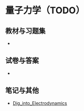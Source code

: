 # 量子力学（TODO）

## 教材与习题集

*

## 试卷与答案

*

## 笔记与其他

* [Dig\_into\_Electrodynamics](https://easylink.cc/hw1oct)
